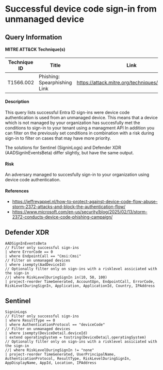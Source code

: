 # Successful device code sign-in from unmanaged device

## Query Information

#### MITRE ATT&CK Technique(s)

| Technique ID | Title    | Link    |
| ---  | --- | --- |
| T1566.002 | Phishing: Spearphishing Link | https://attack.mitre.org/techniques/T1566/002/ |

#### Description
This query lists successful Entra ID sign-ins were device code authentication is used from an unmanaged device. This means that a device which is not managed by your organization has succesfully met the conditions to sign-in to your tenant using a managment API In addition you can filter on the previously set conditions in combination with a risk during sign-in to filter on cases that may have more priority.

The solutions for Sentinel (SigninLogs) and Defender XDR (AADSignInEventsBeta) differ slightly, but have the same output.

#### Risk
An adversary managed to succesfully sign-in to your organization using device code authentication.

#### References
- https://jeffreyappel.nl/how-to-protect-against-device-code-flow-abuse-storm-2372-attacks-and-block-the-authentication-flow/
- https://www.microsoft.com/en-us/security/blog/2025/02/13/storm-2372-conducts-device-code-phishing-campaign/

## Defender XDR
```KQL
AADSignInEventsBeta
// Filter only successful sign-ins
| where ErrorCode == 0
| where EndpointCall == "Cmsi:Cmsi"
// Filter on unmanaged devices
| where isempty(AadDeviceId)
// Optionally filter only on sign-ins with a risklevel assiciated with the sign-in
//| where RiskLevelDuringSignIn in(10, 50, 100)
| project-reorder TimeGenerated, AccountUpn, EndpointCall, ErrorCode, RiskLevelDuringSignIn, Application, ApplicationId, Country, IPAddress
```

## Sentinel
```KQL
SigninLogs
// Filter only successful sign-ins
| where ResultType == 0
| where AuthenticationProtocol == "deviceCode"
// Filter on unmanaged devices
| where isempty(DeviceDetail.deviceId)
| extend operatingSystem = tostring(DeviceDetail.operatingSystem)
// Optionally filter only on sign-ins with a risklevel assiciated with the sign-in
//| where RiskLevelDuringSignIn != "none"
| project-reorder TimeGenerated, UserPrincipalName, AuthenticationProtocol, ResultType, RiskLevelDuringSignIn, AppDisplayName, AppId, Location, IPAddress
```
